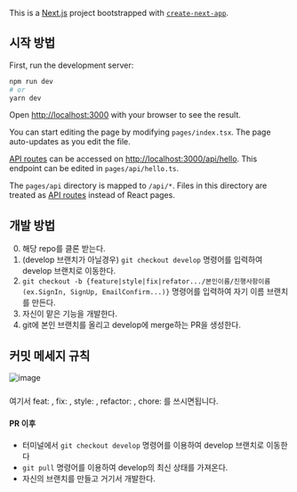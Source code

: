 This is a [Next.js](https://nextjs.org/) project bootstrapped with [`create-next-app`](https://github.com/vercel/next.js/tree/canary/packages/create-next-app).

## 시작 방법

First, run the development server:

```bash
npm run dev
# or
yarn dev
```

Open [http://localhost:3000](http://localhost:3000) with your browser to see the result.

You can start editing the page by modifying `pages/index.tsx`. The page auto-updates as you edit the file.

[API routes](https://nextjs.org/docs/api-routes/introduction) can be accessed on [http://localhost:3000/api/hello](http://localhost:3000/api/hello). This endpoint can be edited in `pages/api/hello.ts`.

The `pages/api` directory is mapped to `/api/*`. Files in this directory are treated as [API routes](https://nextjs.org/docs/api-routes/introduction) instead of React pages.

## 개발 방법

0. 해당 repo를 클론 받는다.
1. (develop 브랜치가 아닐경우) `git checkout develop` 명령어를 입력하여 develop 브랜치로 이동한다.
2. `git checkout -b {feature|style|fix|refator.../본인이름/진행사항이름(ex.SignIn, SignUp, EmailConfirm...)}` 명령어를 입력하여 자기 이름 브랜치를 만든다.
3. 자신이 맡은 기능을 개발한다.
4. git에 본인 브랜치를 올리고 develop에 merge하는 PR을 생성한다.

## 커밋 메세지 규칙

![image](https://user-images.githubusercontent.com/57565933/149538692-1f687e6a-29de-4944-a54c-caad83ccc293.png)

#####

여기서 feat: , fix: , style: , refactor: , chore: 를 쓰시면됩니다.

#### PR 이후

- 터미널에서 `git checkout develop` 명령어를 이용하여 develop 브랜치로 이동한다
- `git pull` 명령어를 이용하여 develop의 최신 상태를 가져온다.
- 자신의 브랜치를 만들고 거기서 개발한다.
